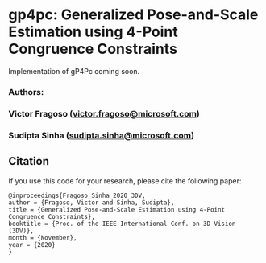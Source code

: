 # gp4pc: Generalized Pose-and-Scale Estimation using 4-Point Congruence Constraints
Implementation of gP4Pc coming soon.

### Authors:
### Victor Fragoso (victor.fragoso@microsoft.com)
### Sudipta Sinha (sudipta.sinha@microsoft.com)

## Citation

If you use this code for your research, please cite the following paper:
```
@inproceedings{Fragoso_Sinha_2020_3DV,
author = {Fragoso, Victor and Sinha, Sudipta},
title = {Generalized Pose-and-Scale Estimation using 4-Point Congruence Constraints},
booktitle = {Proc. of the IEEE International Conf. on 3D Vision (3DV)},
month = {November},
year = {2020}
}
